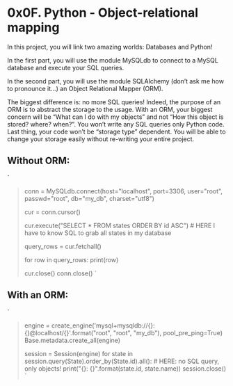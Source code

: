 # 0x0F. Python - Object-relational mapping

In this project, you will link two amazing worlds: Databases and Python!

In the first part, you will use the module MySQLdb to connect to a MySQL database and execute your SQL queries.

In the second part, you will use the module SQLAlchemy (don’t ask me how to pronounce it…) an Object Relational Mapper (ORM).

The biggest difference is: no more SQL queries! Indeed, the purpose of an ORM is to abstract the storage to the usage. With an ORM, your biggest concern will be “What can I do with my objects” and not “How this object is stored? where? when?”. You won’t write any SQL queries only Python code. Last thing, your code won’t be “storage type” dependent. You will be able to change your storage easily without re-writing your entire project.

## Without ORM:
`
> conn = MySQLdb.connect(host="localhost", port=3306, user="root", passwd="root", db="my_db", charset="utf8")
> 
> cur = conn.cursor()
>
> cur.execute("SELECT * FROM states ORDER BY id ASC") # HERE I have to know SQL to grab all states in my database
>
> query_rows = cur.fetchall()
> 
> for row in query_rows:
>     print(row)
> 
> cur.close()
> conn.close()
`

## With an ORM:
`
> engine = create_engine('mysql+mysqldb://{}:{}@localhost/{}'.format("root", "root", "my_db"), pool_pre_ping=True)
> Base.metadata.create_all(engine)
> 
> session = Session(engine)
> for state in session.query(State).order_by(State.id).all(): # HERE: no SQL query, only objects!
>     print("{}: {}".format(state.id, state.name))
> session.close()
`

